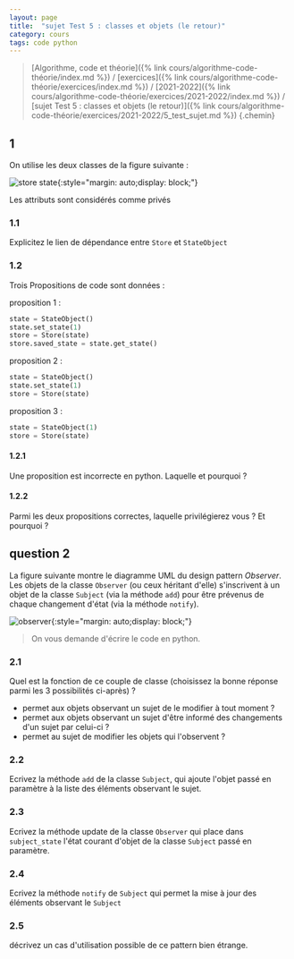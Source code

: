 ```yaml
---
layout: page
title:  "sujet Test 5 : classes et objets (le retour)"
category: cours
tags: code python
---
```


> [Algorithme, code et théorie]({% link cours/algorithme-code-théorie/index.md %}) / [exercices]({% link cours/algorithme-code-théorie/exercices/index.md %}) / [2021-2022]({% link cours/algorithme-code-théorie/exercices/2021-2022/index.md %}) / [sujet Test 5 : classes et objets (le retour)]({% link cours/algorithme-code-théorie/exercices/2021-2022/5_test_sujet.md %})
{.chemin}

## 1

On utilise les deux classes de la figure suivante :

![store state](./uml_store_state.png){:style="margin: auto;display: block;"}

Les attributs sont considérés comme privés

### 1.1

Explicitez le lien de dépendance entre `Store` et `StateObject`

### 1.2

Trois Propositions de code sont données :

proposition 1 :

```python
state = StateObject()
state.set_state(1)
store = Store(state)
store.saved_state = state.get_state()
```

proposition 2 :

```python
state = StateObject()
state.set_state(1)
store = Store(state)
```

proposition 3 :

```python
state = StateObject(1)
store = Store(state)
```

#### 1.2.1

Une proposition est incorrecte en python. Laquelle et pourquoi ?

#### 1.2.2

Parmi les deux propositions correctes, laquelle privilégierez vous ? Et pourquoi ?

## question 2

La figure suivante montre le diagramme UML du design pattern *Observer*. Les objets de la classe `Observer` (ou ceux héritant d'elle) s'inscrivent à un objet de la classe `Subject` (via la méthode `add`) pour être prévenus de chaque changement d'état (via la méthode `notify`).

![observer](./uml_observer.png){:style="margin: auto;display: block;"}

> On vous demande d'écrire le code en python.

### 2.1

Quel est la fonction de ce couple de classe (choisissez la bonne réponse parmi les 3 possibilités ci-après) ?

* permet aux objets observant un sujet de le modifier à tout moment ?
* permet aux objets observant un sujet d'être informé des changements d'un sujet par celui-ci ?
* permet au sujet de modifier les objets qui l'observent ?

### 2.2

Ecrivez la méthode `add` de la classe `Subject`, qui ajoute l'objet passé en paramètre à la liste des éléments observant le sujet.

### 2.3

Ecrivez la méthode update de la classe `Observer` qui place dans `subject_state` l'état courant d'objet de la classe `Subject` passé en paramètre.

### 2.4

Ecrivez la méthode `notify` de `Subject` qui permet la mise à jour des éléments observant le `Subject`

### 2.5

décrivez un cas d'utilisation possible de ce pattern bien étrange.
